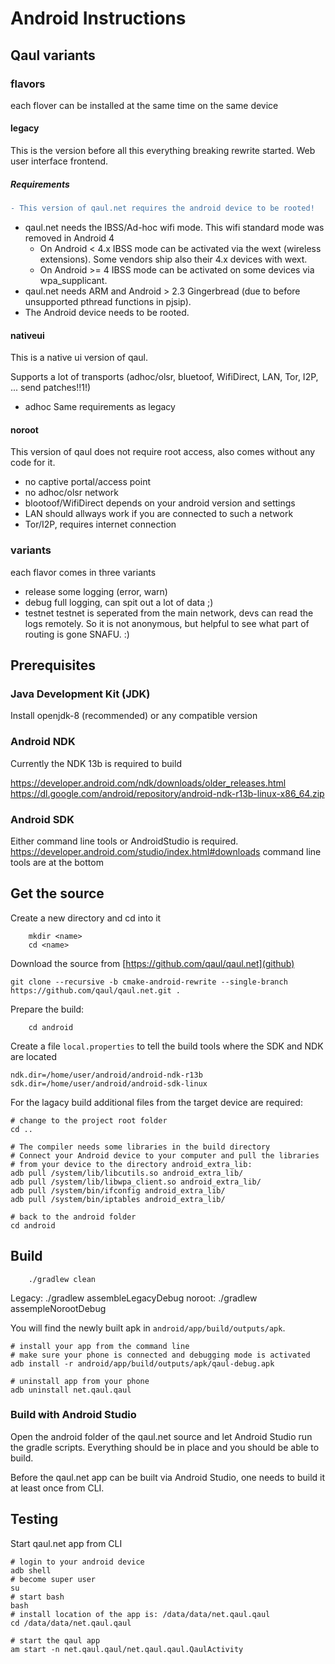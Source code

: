 # Android Instructions

## Qaul variants

### flavors
each flover can be installed at the same time on the same device

#### legacy
This is the version before all this everything breaking rewrite started.
Web user interface frontend.

##### Requirements

```diff
- This version of qaul.net requires the android device to be rooted!
```

* qaul.net needs the IBSS/Ad-hoc wifi mode. This wifi standard mode was
  removed in Android 4
  * On Android < 4.x IBSS mode can be activated via the wext (wireless
    extensions).
    Some vendors ship also their 4.x devices with wext.
  * On Android >= 4 IBSS mode can be activated on some devices via
    wpa_supplicant.
* qaul.net needs ARM and Android > 2.3 Gingerbread
  (due to before unsupported pthread functions in pjsip).
* The Android device needs to be rooted.

#### nativeui
This is a native ui version of qaul.

Supports a lot of transports (adhoc/olsr, bluetoof, WifiDirect, LAN, Tor, I2P, ... send patches!!1!)

  * adhoc
    Same requirements as legacy

#### noroot
This version of qaul does not require root access, also comes without any code for it.
 * no captive portal/access point
 * no adhoc/olsr network
 * blootoof/WifiDirect depends on your android version and settings
 * LAN should allways work if you are connected to such a network
 * Tor/I2P, requires internet connection

### variants
each flavor comes in three variants

 * release
    some logging (error, warn)
 * debug
    full logging, can spit out a lot of data ;)
 * testnet
    testnet is seperated from the main network, devs can read the logs remotely.
    So it is not anonymous, but helpful to see what part of routing is gone SNAFU. :)

## Prerequisites

### Java Development Kit (JDK)

Install openjdk-8 (recommended) or any compatible version

### Android NDK
Currently the NDK 13b is required to build

https://developer.android.com/ndk/downloads/older_releases.html
https://dl.google.com/android/repository/android-ndk-r13b-linux-x86_64.zip

### Android SDK
Either command line tools or AndroidStudio is required.
https://developer.android.com/studio/index.html#downloads
command line tools are at the bottom

## Get the source

Create a new directory and cd into it

        mkdir <name>
        cd <name>

Download the source from [https://github.com/qaul/qaul.net](github)

    git clone --recursive -b cmake-android-rewrite --single-branch https://github.com/qaul/qaul.net.git .

Prepare the build:

        cd android

Create a file ```local.properties``` to tell the build tools where the SDK and NDK are located

    ndk.dir=/home/user/android/android-ndk-r13b
    sdk.dir=/home/user/android/android-sdk-linux

For the lagacy build additional files from the target device are required:

    # change to the project root folder
    cd ..

    # The compiler needs some libraries in the build directory
    # Connect your Android device to your computer and pull the libraries
    # from your device to the directory android_extra_lib:
    adb pull /system/lib/libcutils.so android_extra_lib/
    adb pull /system/lib/libwpa_client.so android_extra_lib/
    adb pull /system/bin/ifconfig android_extra_lib/
    adb pull /system/bin/iptables android_extra_lib/

    # back to the android folder
    cd android

## Build

        ./gradlew clean
Legacy: ./gradlew assembleLegacyDebug
noroot: ./gradlew assempleNorootDebug

You will find the newly built apk in `android/app/build/outputs/apk`.

    # install your app from the command line
    # make sure your phone is connected and debugging mode is activated
    adb install -r android/app/build/outputs/apk/qaul-debug.apk

    # uninstall app from your phone
    adb uninstall net.qaul.qaul


### Build with Android Studio

Open the android folder of the qaul.net source and let Android Studio run
the gradle scripts. Everything should be in place and you should be
able to build.

Before the qaul.net app can be built via Android Studio, one needs to
build it at least once from CLI.



Testing
-------

Start qaul.net app from CLI

    # login to your android device
    adb shell
    # become super user
    su
    # start bash
    bash
    # install location of the app is: /data/data/net.qaul.qaul
    cd /data/data/net.qaul.qaul

    # start the qaul app
    am start -n net.qaul.qaul/net.qaul.qaul.QaulActivity

